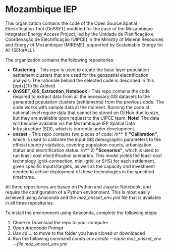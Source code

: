 # Mozambique IEP

This organization contains the code of the Open Source Spatial Electrification Tool (OnSSET) modified for the case of the Mozambique Integrated Energy Access Project, led by the Unidade de Planificação e Coordenação de Electrificação (UIPCE) in the Ministry of Mineral Resources and Energy of Mozambique (MIREME), supported by Sustainable Energy for All (SEforALL).



The organization contains the following repositories:



* **Clustering** - This repo is used to create the base layer population settlement clusters that are used for the geospatial electrification analysis. The rationale behind the selected code is described in this [pptx](To Be Added)
* **OnSSET\_GIS\_Extraction\_Notebook** - This repo contains the code required to extract data from all the necessary GIS datasets to the generated population clusters (settlements) from the previous code. The code works with sample data at the moment. Running the code at national level require data that cannot be stored on GitHub due to size, but they are available upon request to the UIPCE team. **Note!** The data will become available via the Mozambique IEP Spatial Data Infrastructure (SDI), which is currently under development.
* **onsset** - This repo contains two pieces of code:
  /n** 1) **"Calibration"**, which is used to calibrate the input GIS demographic parameters to the official country statistics, covering population counts, urbanization status and electrification status.
  /n** 2) **"Scenarios"**, which is used to run least-cost electrification scenarios. This model yields the least-cost technology (grid-connection, mini-grid, or SHS) for each settlement, given specific inputs/targets, as well as the capacity and investment needed to achive deployment of these technologies in the specified timeframe.


All three repositories are based on Python and Jupyter Notebook, and require the configuration of a Python environment. This is most easily achieved using Anaconda and the *moz\_onsset\_env.yml* file that is available in all three repositories. 

To install the environment using Anaconda, complete the following steps:

1. Clone or Download the repo to your computer
2. Open *Anaconda Prompt*
3. *Use cd* ... to move to the folder you have cloned or downloaded
4. Run the following command *conda env create --name moz\_onsset\_env --file moz\_onsset\_env.yml*
